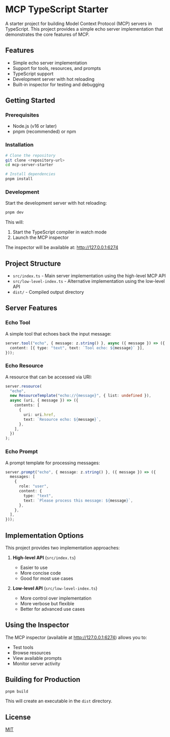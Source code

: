 # MCP TypeScript Starter

A starter project for building Model Context Protocol (MCP) servers in TypeScript. This project provides a simple echo server implementation that demonstrates the core features of MCP.

## Features

- Simple echo server implementation
- Support for tools, resources, and prompts
- TypeScript support
- Development server with hot reloading
- Built-in inspector for testing and debugging

## Getting Started

### Prerequisites

- Node.js (v16 or later)
- pnpm (recommended) or npm

### Installation

```bash
# Clone the repository
git clone <repository-url>
cd mcp-server-starter

# Install dependencies
pnpm install
```

### Development

Start the development server with hot reloading:

```bash
pnpm dev
```

This will:
1. Start the TypeScript compiler in watch mode
2. Launch the MCP inspector

The inspector will be available at: http://127.0.0.1:6274

## Project Structure

- `src/index.ts` - Main server implementation using the high-level MCP API
- `src/low-level-index.ts` - Alternative implementation using the low-level API
- `dist/` - Compiled output directory

## Server Features

### Echo Tool
A simple tool that echoes back the input message:
```typescript
server.tool("echo", { message: z.string() }, async ({ message }) => ({
  content: [{ type: "text", text: `Tool echo: ${message}` }],
}));
```

### Echo Resource
A resource that can be accessed via URI:
```typescript
server.resource(
  "echo",
  new ResourceTemplate("echo://{message}", { list: undefined }),
  async (uri, { message }) => ({
    contents: [
      {
        uri: uri.href,
        text: `Resource echo: ${message}`,
      },
    ],
  })
);
```

### Echo Prompt
A prompt template for processing messages:
```typescript
server.prompt("echo", { message: z.string() }, ({ message }) => ({
  messages: [
    {
      role: "user",
      content: {
        type: "text",
        text: `Please process this message: ${message}`,
      },
    },
  ],
}));
```

## Implementation Options

This project provides two implementation approaches:

1. **High-level API** (`src/index.ts`)
   - Easier to use
   - More concise code
   - Good for most use cases

2. **Low-level API** (`src/low-level-index.ts`)
   - More control over implementation
   - More verbose but flexible
   - Better for advanced use cases

## Using the Inspector

The MCP inspector (available at http://127.0.0.1:6274) allows you to:
- Test tools
- Browse resources
- View available prompts
- Monitor server activity

## Building for Production

```bash
pnpm build
```

This will create an executable in the `dist` directory.

## License

[MIT](LICENSE) 